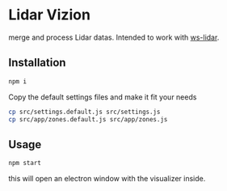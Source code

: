 # Lidar Vizion

merge and process Lidar datas. Intended to work with [ws-lidar](https://github.com/hugohil/ws-lidar).

## Installation

```sh
npm i
```

Copy the default settings files and make it fit your needs

```sh
cp src/settings.default.js src/settings.js
cp src/app/zones.default.js src/app/zones.js
```

## Usage

```sh
npm start
```

this will open an electron window with the visualizer inside.
